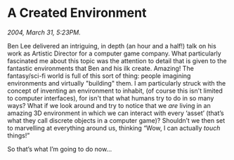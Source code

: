 A Created Environment
=====================

*2004, March 31, 5:23PM.*

Ben Lee delivered an intriguing, in depth (an hour and a half!) talk
on his work as Artistic Director for a computer game company.
What particularly fascinated me about this topic was the attention to detail
that is given to the fantastic environments that Ben and his ilk create.
Amazing! The fantasy/sci-fi world is full of this sort of thing:
people imagining environments and virtually "building" them.
I am particularly struck with the concept of inventing an environment to inhabit,
(of course this isn't limited to computer interfaces),
for isn't that what humans try to do in so many ways?
What if we look around and try to notice that we *are* living in an amazing 3D environment in which we can interact with every &#8216;asset&#8217; (that&#8217;s what they call discrete objects in a computer game)? Shouldn&#8217;t we then set to marvelling at everything around us, thinking &#8220;Wow, I can actually _touch_ things!&#8221;

So that&#8217;s what I&#8217;m going to do now...
